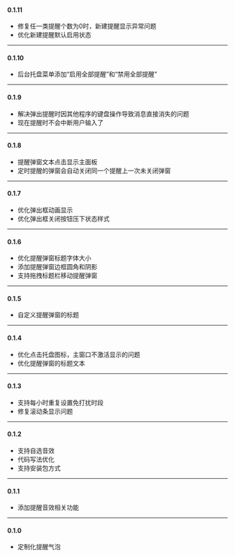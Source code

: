 #### 0.1.11

* 修复任一类提醒个数为0时，新建提醒显示异常问题
* 优化新建提醒默认启用状态

---

#### 0.1.10

* 后台托盘菜单添加“启用全部提醒”和“禁用全部提醒”

---

#### 0.1.9

* 解决弹出提醒时因其他程序的键盘操作导致消息直接消失的问题
* 现在提醒时不会中断用户输入了

---

#### 0.1.8

* 提醒弹窗文本点击显示主面板
* 定时提醒的弹窗会自动关闭同一个提醒上一次未关闭弹窗

---

#### 0.1.7

* 优化弹出框动画显示
* 优化弹出框关闭按钮压下状态样式

---

#### 0.1.6

* 优化提醒弹窗标题字体大小
* 添加提醒弹窗边框圆角和阴影
* 支持拖拽标题栏移动提醒弹窗

---

#### 0.1.5

* 自定义提醒弹窗的标题

---

#### 0.1.4

* 优化点击托盘图标，主窗口不激活显示的问题
* 优化提醒弹窗的标题文本

---

#### 0.1.3

* 支持每小时重复设置免打扰时段
* 修复滚动条显示问题

---

#### 0.1.2

* 支持自选音效
* 代码写法优化
* 支持安装包方式

---

#### 0.1.1

* 添加提醒音效相关功能

---

#### 0.1.0

* 定制化提醒气泡
